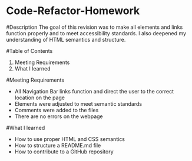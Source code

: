 # Code-Refactor-Homework

#Description
The goal of this revision was to make all elements and links function properly and to meet accessibility standards. I also deepened my understanding of HTML semantics and structure. 

#Table of Contents 
1. Meeting Requirements
2. What I learned

#Meeting Requirements 
- All Navigation Bar links function and direct the user to the correct location on the page 
- Elements were adjusted to meet semantic standards
- Comments were added to the files
- There are no errors on the webpage 

#What I learned 
- How to use proper HTML and CSS semantics 
- How to structure a README.md file
- How to contribute to a GitHub repository

